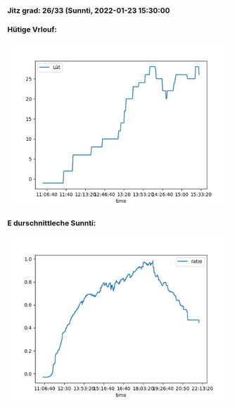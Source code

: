### Jitz grad: 26/33 (Sunnti, 2022-01-23 15:30:00

### Hütige Vrlouf:
![Graph](Today.png)

### E durschnittleche Sunnti:
![Graph](Sunnti.png)